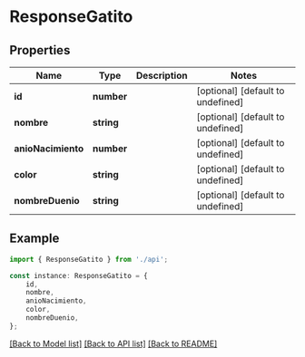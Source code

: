 # ResponseGatito


## Properties

Name | Type | Description | Notes
------------ | ------------- | ------------- | -------------
**id** | **number** |  | [optional] [default to undefined]
**nombre** | **string** |  | [optional] [default to undefined]
**anioNacimiento** | **number** |  | [optional] [default to undefined]
**color** | **string** |  | [optional] [default to undefined]
**nombreDuenio** | **string** |  | [optional] [default to undefined]

## Example

```typescript
import { ResponseGatito } from './api';

const instance: ResponseGatito = {
    id,
    nombre,
    anioNacimiento,
    color,
    nombreDuenio,
};
```

[[Back to Model list]](../README.md#documentation-for-models) [[Back to API list]](../README.md#documentation-for-api-endpoints) [[Back to README]](../README.md)
